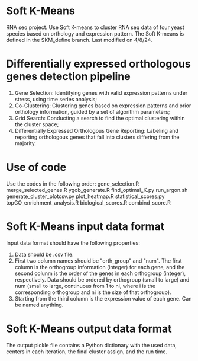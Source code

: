 # Soft K-Means
RNA seq project. Use Soft K-means to cluster RNA seq data of four yeast species based on orthology and expression pattern.
The Soft K-means is defined in the SKM_define branch. Last modified on 4/8/24.

# Differentially expressed orthologous genes detection pipeline
1) Gene Selection: Identifying genes with valid expression patterns under stress, using time series analysis; 
2) Co-Clustering: Clustering genes based on expression patterns and prior orthology information, guided by a set of algorithm parameters; 
3) Grid Search: Conducting a search to find the optimal clustering within the cluster space; 
4) Differentially Expressed Orthologous Gene Reporting: Labeling and reporting orthologous genes that fall into clusters differing from the majority. 

# Use of code
Use the codes in the following order:
  gene_selection.R
  merge_selected_genes.R
  ygob_generate.R
  find_optimal_K.py
  run_argon.sh
  generate_cluster_plotcsv.py
  plot_heatmap.R
  statistical_scores.py
  topGO_enrichment_analysis.R
  biological_scores.R
  combind_score.R

# Soft K-Means input data format
Input data format should have the following properties:

1. Data should be .csv file.
2. First two column names should be "orth_group" and "num". The first column is the orthogroup information (integer) for each gene, and the second colunm is the order of the genes in each orthogroup (integer), respectively. Data should be ordered by orthogroup (small to large) and num (small to large, continuous from 1 to ni, where i is the corresponding orthogroup and ni is the size of that orthogroup).
3. Starting from the third column is the expression value of each gene. Can be named anything.

# Soft K-Means output data format
The output pickle file contains a Python dictionary with the used data, centers in each iteration, the final cluster assign, and the run time.
